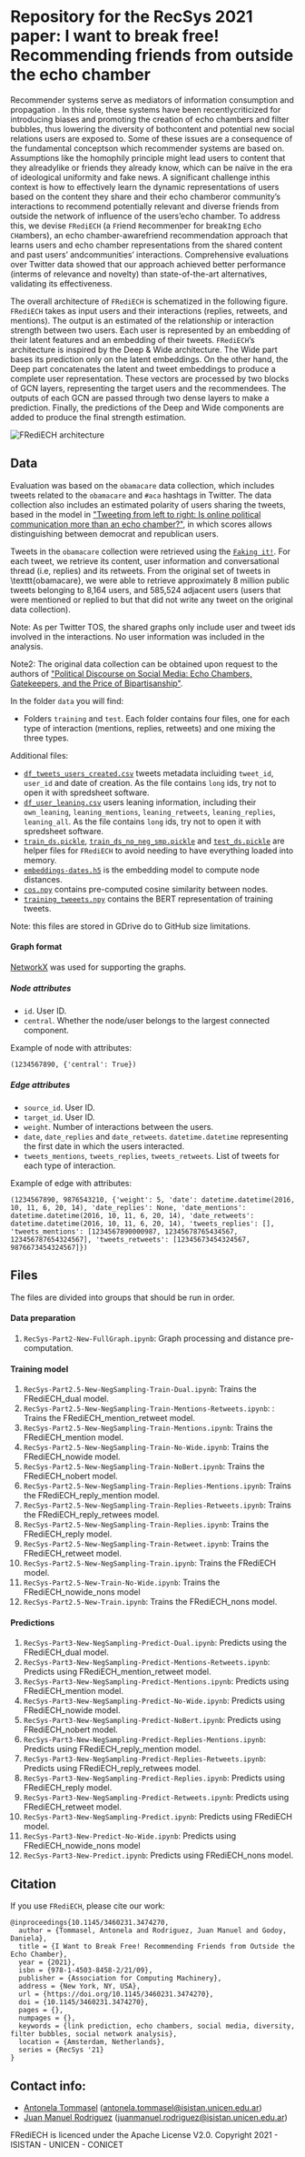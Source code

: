 # Repository for the RecSys 2021 paper: **I want to break free! Recommending friends from outside the echo chamber**

Recommender systems serve as mediators of information consumption and propagation . In this role, these systems have been recentlycriticized for introducing biases and promoting the creation of echo chambers and filter bubbles, thus lowering the diversity of bothcontent and potential new social relations users are exposed to. Some of these issues are a consequence of the fundamental conceptson which recommender systems are based on. Assumptions like the homophily principle might lead users to content that they alreadylike or friends they already know, which can be naïve in the era of ideological uniformity and fake news. A significant challenge inthis context is how to effectively learn the dynamic representations of users based on the content they share and their echo chamberor community’s interactions to recommend potentially relevant and diverse friends from outside the network of influence of the users’echo chamber. To address this, we devise ``FRediECH`` (a ``F``riend ``R``ecommen``D``er for break``I``ng ``E``cho ``CH``ambers), an echo chamber-awarefriend recommendation approach that learns users and echo chamber representations from the shared content and past users’ andcommunities’ interactions. Comprehensive evaluations over Twitter data showed that our approach achieved better performance (interms of relevance and novelty) than state-of-the-art alternatives, validating its effectiveness.

The overall architecture of ``FRediECH`` is schematized in the following figure. ``FRediECH`` takes as input users and their interactions (replies, retweets, and mentions). The output is an estimated of the relationship or interaction strength between two users. Each user is represented by an embedding of their latent features and an embedding of their tweets. ``FRediECH``’s architecture is inspired by the Deep & Wide architecture. The Wide part bases its prediction only on the latent embeddings. On the other hand, the Deep part concatenates the latent and tweet embeddings to produce a complete user representation. These vectors are processed by two blocks of GCN layers, representing the target users and the recommendees. The outputs of each GCN are passed through two dense layers to make a prediction. Finally, the predictions of the Deep and Wide components are added to produce the final strength estimation.

![FRediECH architecture](https://raw.githubusercontent.com/tommantonela/frediech_recsys2021/main/frediech_architecture.png)

## Data 

Evaluation was based on the ``obamacare`` data collection, which includes tweets related to the ``obamacare`` and ``#aca`` hashtags in Twitter. The data collection also includes an estimated polarity of users sharing the tweets, based in the model in ["Tweeting from left to right: Is online political communication more than an echo chamber?"](https://journals.sagepub.com/doi/abs/10.1177/0956797615594620), in which scores allows distinguishing between democrat and republican users. 

Tweets in the ``obamacare`` collection were retrieved using the [``Faking it!``](https://github.com/knife982000/FakingIt). For each tweet, we retrieve its content, user information and conversational thread (i.e, replies) and its retweets. From the original set of tweets in \texttt{obamacare}, we were able to retrieve approximately 8 million public tweets belonging to 8,164 users, and 585,524 adjacent users (users that were mentioned or replied to but that did not write any tweet on the original data collection).

Note: As per Twitter TOS, the shared graphs only include user and tweet ids involved in the interactions. No user information was included in the analysis.

Note2: The original data collection can be obtained upon request to the authors of ["Political Discourse on Social Media: Echo Chambers, Gatekeepers, and the Price of Bipartisanship"](https://arxiv.org/abs/1801.01665).

In the folder ``data`` you will find:
* Folders ``training`` and ``test``. Each folder contains four files, one for each type of interaction (mentions, replies, retweets) and one mixing the three types.

Additional files:

* [``df_tweets_users_created.csv``](https://drive.google.com/file/d/1VScLKtvvp5K7evcObPChdpdA3GB3py7v/view?usp=sharing) tweets metadata incluiding ``tweet_id``, ``user_id`` and date of creation. As the file contains ``long`` ids, try not to open it with spredsheet software.
* [``df_user_leaning.csv``](https://drive.google.com/file/d/1f6vtdB-kuzEdA-dz09LhmzBSdX4v5MAq/view?usp=sharing) users leaning information, including their ``own_leaning``, ``leaning_mentions``, ``leaning_retweets``, ``leaning_replies``, ``leaning_all``. As the file contains ``long`` ids, try not to open it with spredsheet software.
* [``train_ds.pickle``](https://drive.google.com/file/d/18flCmAY74nVoOOSsg2l8OgroRPpbRh1c/view?usp=sharing), [``train_ds_no_neg_smp.pickle``](https://drive.google.com/file/d/18g5hj9_o8WmFWnXmBJ1pLor4ncDzIY8R/view?usp=sharing) and [``test_ds.pickle``](https://drive.google.com/file/d/18cAWABzFbYiqNBpXFWStwjczaIAsLxsP/view?usp=sharing) are helper files for ``FRediECH`` to avoid needing to have everything loaded into memory.
* [``embeddings-dates.h5``](https://drive.google.com/file/d/18fTd2HYBBnYgUx3ikXU1bxJp_P_r3waw/view?usp=sharing) is the embedding model to compute node distances.
* [``cos.npy``](https://drive.google.com/file/d/18bj8EeYQ9wYdfE4EHpFiegGhHnpRR5HI/view?usp=sharing) contains pre-computed cosine similarity between nodes.
* [``training_tweeets.npy``](https://drive.google.com/file/d/18gbH_hI7FYXvFiii6p_C5Fnr0dbCdFwn/view?usp=sharing) contains the BERT representation of training tweets.

Note: this files are stored in GDrive do to GitHub size limitations.

#### Graph format

[NetworkX](https://networkx.org/) was used for supporting the graphs.

##### Node attributes

* ``id``. User ID.
* ``central``. Whether the node/user belongs to the largest connected component.

Example of node with attributes:

```
(1234567890, {'central': True})
```

##### Edge attributes

* ``source_id``. User ID.
* ``target_id``. User ID.
* ``weight``. Number of interactions between the users.
* ``date``, ``date_replies`` and ``date_retweets``. ``datetime.datetime`` representing the first date in which the users interacted.
* ``tweets_mentions``, ``tweets_replies``, ``tweets_retweets``. List of tweets for each type of interaction.

Example of edge with attributes:
```
(1234567890, 9876543210, {'weight': 5, 'date': datetime.datetime(2016, 10, 11, 6, 20, 14), 'date_replies': None, 'date_mentions': datetime.datetime(2016, 10, 11, 6, 20, 14), 'date_retweets': datetime.datetime(2016, 10, 11, 6, 20, 14), 'tweets_replies': [], 'tweets_mentions': [1234567890000987, 12345678765434567, 123456787654324567], 'tweets_retweets': [12345673454324567, 9876673454324567]})
```

## Files

The files are divided into groups that should be run in order.

#### Data preparation

1. ``RecSys-Part2-New-FullGraph.ipynb``: Graph processing and distance pre-computation.

#### Training model
 1. ``RecSys-Part2.5-New-NegSampling-Train-Dual.ipynb``: Trains the FRediECH_dual model.
 2. ``RecSys-Part2.5-New-NegSampling-Train-Mentions-Retweets.ipynb``: : Trains the FRediECH_mention_retweet model.
 3. ``RecSys-Part2.5-New-NegSampling-Train-Mentions.ipynb``: Trains the FRediECH_mention model.
 4. ``RecSys-Part2.5-New-NegSampling-Train-No-Wide.ipynb``: Trains the FRediECH_nowide model.
 5. ``RecSys-Part2.5-New-NegSampling-Train-NoBert.ipynb``: Trains the FRediECH_nobert model.
 6. ``RecSys-Part2.5-New-NegSampling-Train-Replies-Mentions.ipynb``: Trains the FRediECH_reply_mention model. 
 7. ``RecSys-Part2.5-New-NegSampling-Train-Replies-Retweets.ipynb``: Trains the FRediECH_reply_retwees model.
 8. ``RecSys-Part2.5-New-NegSampling-Train-Replies.ipynb``: Trains the FRediECH_reply model.
 9. ``RecSys-Part2.5-New-NegSampling-Train-Retweet.ipynb``: Trains the FRediECH_retweet model.
 10. ``RecSys-Part2.5-New-NegSampling-Train.ipynb``: Trains the FRediECH model.
 11. ``RecSys-Part2.5-New-Train-No-Wide.ipynb``: Trains the FRediECH_nowide_nons model
 12. ``RecSys-Part2.5-New-Train.ipynb``: Trains the FRediECH_nons model.

#### Predictions
 1. ``RecSys-Part3-New-NegSampling-Predict-Dual.ipynb``: Predicts using the FRediECH_dual model.
 2. ``RecSys-Part3-New-NegSampling-Predict-Mentions-Retweets.ipynb``: Predicts using FRediECH_mention_retweet model.
 3. ``RecSys-Part3-New-NegSampling-Predict-Mentions.ipynb``: Predicts using FRediECH_mention model.
 4. ``RecSys-Part3-New-NegSampling-Predict-No-Wide.ipynb``: Predicts using FRediECH_nowide model.
 5. ``RecSys-Part3-New-NegSampling-Predict-NoBert.ipynb``: Predicts using FRediECH_nobert model.
 6. ``RecSys-Part3-New-NegSampling-Predict-Replies-Mentions.ipynb``: Predicts using FRediECH_reply_mention model.
 7. ``RecSys-Part3-New-NegSampling-Predict-Replies-Retweets.ipynb``: Predicts using FRediECH_reply_retwees model.
 8. ``RecSys-Part3-New-NegSampling-Predict-Replies.ipynb``: Predicts using FRediECH_reply model.
 9. ``RecSys-Part3-New-NegSampling-Predict-Retweets.ipynb``: Predicts using FRediECH_retweet model.
 10. ``RecSys-Part3-New-NegSampling-Predict.ipynb``: Predicts using FRediECH model.
 11. ``RecSys-Part3-New-Predict-No-Wide.ipynb``: Predicts using FRediECH_nowide_nons model
 12. ``RecSys-Part3-New-Predict.ipynb``: Predicts using FRediECH_nons model.

## Citation

If you use ``FRediECH``, please cite our work:

```
@inproceedings{10.1145/3460231.3474270,
  author = {Tommasel, Antonela and Rodriguez, Juan Manuel and Godoy, Daniela},
  title = {I Want to Break Free! Recommending Friends from Outside the Echo Chamber},
  year = {2021},
  isbn = {978-1-4503-8458-2/21/09},
  publisher = {Association for Computing Machinery},
  address = {New York, NY, USA},
  url = {https://doi.org/10.1145/3460231.3474270},
  doi = {10.1145/3460231.3474270},
  pages = {},
  numpages = {},
  keywords = {link prediction, echo chambers, social media, diversity, filter bubbles, social network analysis},
  location = {Amsterdam, Netherlands},
  series = {RecSys '21}
}
```

## Contact info:

* [Antonela Tommasel](https://tommantonela.github.io) (antonela.tommasel@isistan.unicen.edu.ar)
* [Juan Manuel Rodriguez]() (juanmanuel.rodriguez@isistan.unicen.edu.ar)

FRediECH is licenced under the Apache License V2.0. Copyright 2021 - ISISTAN - UNICEN - CONICET
